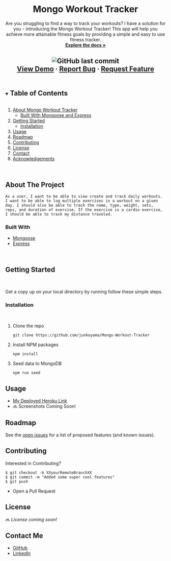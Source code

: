 <br />
<p align="center">

  <h1 align="center">Mongo Workout Tracker</h1>

  <p align="center">
    Are you struggling to find a way to track your workouts? I have a solution for you - introducing the Mongo Workout Tracker! This app will help you achieve more attainable fitness goals by providing a simple and easy to use fitness tracker.
    <br />
    <a href="https://github.com/junkoyama/Mongo-Workout-Tracker">
      <strong>Explore the docs »</strong>
    </a>

  <br />

  <h2 align="center">

![GitHub last commit](https://img.shields.io/github/last-commit/arensalmela/MongoMovies)
<br />
<a href="#">View Demo</a>
·
<a href="https://github.com/junkoyama/Mongo-Workout-Tracker/issues">Report Bug</a>
·
<a href="https://github.com/junkoyama/Mongo-Workout-Tracker/issues">Request Feature</a>

</h2>
  </p>
</p>

<details open="open">
  <summary><h2 style="display: inline-block">Table of Contents</h2></summary>
  <ol>
    <li>
      <a href="#about-the-project">About Mongo Workout Tracker</a>
      <ul>
        <li><a href="#built-with">Built With Mongoose and Express</a></li>
      </ul>
    </li>
    <li>
      <a href="#getting-started">Getting Started</a>
      <ul>
        <li><a href="#installation">Installation</a></li>
      </ul>
    </li>
    <li><a href="#usage">Usage</a></li>
    <li><a href="#roadmap">Roadmap</a></li>
    <li><a href="#contributing">Contributing</a></li>
    <li><a href="#license">License</a></li>
    <li><a href="#contact">Contact</a></li>
    <li><a href="#acknowledgements">Acknowledgements</a></li>
  </ol>
</details>
</br>

<!-- ABOUT THE PROJECT -->

## About The Project

```
As a user, I want to be able to view create and track daily workouts. I want to be able to log multiple exercises in a workout on a given day. I should also be able to track the name, type, weight, sets, reps, and duration of exercise. If the exercise is a cardio exercise, I should be able to track my distance traveled.
```

### Built With

- [Mongoose](https://mongoosejs.com/docs/guide.html)
- [Express](https://expressjs.com/)

</br>

## Getting Started

</br>

Get a copy up on your local directory by running follow these simple steps.

### Installation

</br>

1. Clone the repo
   ```node
   git clone https://github.com/junkoyama/Mongo-Workout-Tracker
   ```
2. Install NPM packages
   ```node
   npm install
   ```
3. Seed data to MongoDB
    ```node
    npm run seed
    ```

## Usage

- [My Deployed Heroku Link](https://junko-mongo-workout-tracker.herokuapp.com/)
- :soon: Screenshots Coming Soon!

## Roadmap

See the [open issues](https://github.com/junkoyama/Mongo-Workout-Tracker/issues) for a list of proposed features (and known issues).

## Contributing

Interested in Contributing?

```
$ git checkout -b XXyourRemoteBranchXX
$ git commit -m "Added some super cool features"
$ git push
```

- Open a Pull Request

## License

:soon: _License coming soon!_

## Contact Me

- [GitHub](https://github.com/junkoyama)
- [LinkedIn](https://www.linkedin.com/in/junkoyamazaki/)
